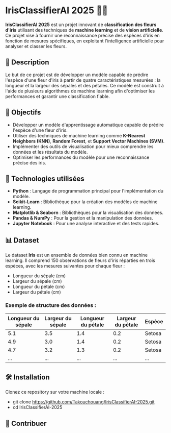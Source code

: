 # IrisClassifierAI 2025 🌿🤖

**IrisClassifierAI 2025** est un projet innovant de **classification des fleurs d'iris** utilisant des techniques de **machine learning** et de **vision artificielle**. Ce projet vise à fournir une reconnaissance précise des espèces d'iris en fonction de mesures spécifiques, en exploitant l'intelligence artificielle pour analyser et classer les fleurs.

## 📌 Description

Le but de ce projet est de développer un modèle capable de prédire l'espèce d'une fleur d'iris à partir de quatre caractéristiques mesurées : la longueur et la largeur des sépales et des pétales. Ce modèle est construit à l'aide de plusieurs algorithmes de machine learning afin d'optimiser les performances et garantir une classification fiable.

## 🚀 Objectifs

- Développer un modèle d'apprentissage automatique capable de prédire l'espèce d'une fleur d'iris.
- Utiliser des techniques de machine learning comme **K-Nearest Neighbors (KNN)**, **Random Forest**, et **Support Vector Machines (SVM)**.
- Implémenter des outils de visualisation pour mieux comprendre les données et les résultats du modèle.
- Optimiser les performances du modèle pour une reconnaissance précise des iris.

## 🔧 Technologies utilisées

- **Python** : Langage de programmation principal pour l'implémentation du modèle.
- **Scikit-Learn** : Bibliothèque pour la création des modèles de machine learning.
- **Matplotlib & Seaborn** : Bibliothèques pour la visualisation des données.
- **Pandas & NumPy** : Pour la gestion et la manipulation des données.
- **Jupyter Notebook** : Pour une analyse interactive et des tests rapides.

## 📊 Dataset

Le dataset **Iris** est un ensemble de données bien connu en machine learning. Il comprend 150 observations de fleurs d'iris réparties en trois espèces, avec les mesures suivantes pour chaque fleur :

- Longueur du sépale (cm)
- Largeur du sépale (cm)
- Longueur du pétale (cm)
- Largeur du pétale (cm)

### Exemple de structure des données :

| Longueur du sépale | Largeur du sépale | Longueur du pétale | Largeur du pétale | Espèce |
|--------------------|-------------------|--------------------|-------------------|--------|
| 5.1                | 3.5               | 1.4                | 0.2               | Setosa |
| 4.9                | 3.0               | 1.4                | 0.2               | Setosa |
| 4.7                | 3.2               | 1.3                | 0.2               | Setosa |
| ...                | ...               | ...                | ...               | ...    |

## 🛠️ Installation

Clonez ce repository sur votre machine locale :

- git clone https://github.com/Takouchouang/IrisClassifierAI-2025.git
- cd IrisClassifierAI-2025
## 🤝 Contribuer
